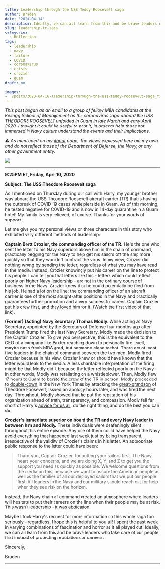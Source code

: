 ```yaml
---
title: Leadership through the USS Teddy Roosevelt saga
author: Braden
date: '2020-04-14'
description: Ideally, we can all learn from this and be brave leaders who take care of our people first instead of protecting reputations or careers.
slug: leadership-tr-saga
categories:
  - Reflection
tags:
  - leadership
  - navy
  - failure
  - COVID
  - coronavirus
  - crisis
  - crozier
  - guam
draft: no

images:
-  /posts/2020-04-16-leadership-through-the-uss-teddy-roosevelt-saga_files/uss-theodore-roosevelt-guam-2.jpg
---
```


*This post began as an email to a group of fellow MBA candidates at the Kellogg School of Management as the coronavirus saga aboard the USS THEODORE ROOSEVELT unfolded in Guam in late March and early April 2020. I thought it could be useful to post it, in order to help those not immersed in Navy culture understand the events and their implications.*

:warning: *As mentioned on my [About](https://www.bradenlive.com/about/) page, The views expressed here are my own and do not reflect those of the Department of Defense, the Navy, or any other government entity.*

![](/posts/2020-04-16-leadership-through-the-uss-teddy-roosevelt-saga_files/uss-theodore-roosevelt-guam-2.jpg)

***

**9:25PM ET, Friday, April 10, 2020**

**Subject: The USS Theodore Roosevelt saga**

As I mentioned on Thursday during our call with Harry, my younger brother was aboard the USS Theodore Roosevelt aircraft carrier (TR) that is having the outbreak of COVID-19 cases while pierside in Guam. As of this morning, he tested negative for COVID-19 and is now in 14-day quarantine in a Guam hotel! My family is very relieved, of course. Thanks for your words of support.

Let me give you my personal views on three characters in this story who exhibited very different methods of leadership:

**Captain Brett Crozier, the commanding officer of the TR.** He's the one who sent the letter to his Navy superiors above him in the chain of command, practically begging for the Navy to help get his sailors off the ship more quickly so that they wouldn't contract the virus. In my view, Crozier did nothing wrong by sending the letter, regardless of what you may have read in the media. Instead, Crozier knowingly put his career on the line to protect his people. I can tell you that letters like this - letters which could reflect poorly on higher Navy leadership - are not in the ordinary course of business in the Navy. Crozier knew that he could potentially be fired from his job. He had a lot on the line: the commanding officer of an aircraft carrier is one of the most sought-after positions in the Navy and practically guarantees further promotion and a very successful career. Captain Crozier put his crew first, and they [loved him for it](https://www.sandiegouniontribune.com/news/military/story/2020-04-03/hundreds-of-sailors-on-carrier-theodore-roosevelt-cheer-their-fired-commander-as-he-leaves-the-ship). (Watch the first video of that link).

**(Former) (Acting) Navy Secretary Thomas Modly.** While acting as Navy Secretary, appointed by the Secretary of Defense four months ago after President Trump fired the last Navy Secretary, Modly made the decision to fire Captain Crozier. To give you perspective, this is the equivalent to the CEO of a company like Baxter reaching down to personally fire...well, maybe not a fresh MBA grad, but someone close to that. There are at least five leaders in the chain of command between the two men. Modly fired Crozier because in his view, Crozier knew or should have known that the letter would leak to the media. A less charitable interpretation of the firing might be that Modly did it because the letter reflected poorly on the Navy - in other words, Modly was retaliating on a whistleblower. Then, Modly flew 17 hours to Guam to [berate the crew](https://www.nytimes.com/2020/04/06/magazine/modly-crozier-coronavirus.html) of the TR in person. Modly proceeded to [double-down](https://www.nytimes.com/2020/04/06/opinion/letters/coronavirus-navy-captain-crozier.html) in the New York Times by attacking the [great-grandson](https://www.nytimes.com/2020/04/03/opinion/coronavirus-crozier-roosevelt.html) of Theodore Roosevelt, issued an apology hours later, and was fired the next day. Throughout, Modly showed that he put the reputation of his organization ahead of truth, transparency, and compassion. Modly fell far short of Harry's [advice for us all](https://www.kellogg.northwestern.edu/news_articles/2015/11102015-kraemer-values-based-leaders.aspx): do the right thing, and do the best you can do.

**Crozier's immediate superior on board the TR and every Navy leader in between him and Modly.** These individuals were deafeningly silent throughout this entire episode. Any one of them could have helped the Navy avoid everything that happened last week just by being transparent, irrespective of the validity of Crozier's claims in his letter. An appropriate public response to the letter could have been: 

>Thank you, Captain Crozier, for putting your sailors first. The Navy hears your concerns, and we are doing X, Y, and Z to get you the support you need as quickly as possible. We welcome questions from the media on this, because we want to assure the American people as well as the families of all our deployed sailors that we put our people first. All leaders in the Navy and our military should reach out for help when they see risk on the horizon.

Instead, the Navy chain of command created an atmosphere where leaders will hesitate to put their careers on the line when their people may be at risk. This wasn't leadership - it was abdication.

Maybe I took Harry's request for more information on this whole saga too seriously - regardless, I hope this is helpful to you all! I spent the past week in varying combinations of fascination and horror as it all played out. Ideally, we can all learn from this and be brave leaders who take care of our people first instead of protecting reputations or careers.

Sincerely,

Braden

***